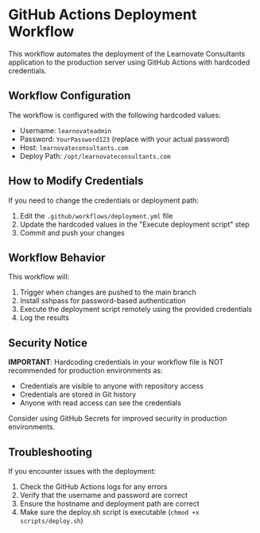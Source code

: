 # GitHub Actions Deployment Workflow

This workflow automates the deployment of the Learnovate Consultants application to the production server using GitHub Actions with hardcoded credentials.

## Workflow Configuration

The workflow is configured with the following hardcoded values:
- Username: `learnovateadmin`
- Password: `YourPassword123` (replace with your actual password)
- Host: `learnovateconsultants.com`
- Deploy Path: `/opt/learnovateconsultants.com`

## How to Modify Credentials

If you need to change the credentials or deployment path:
1. Edit the `.github/workflows/deployment.yml` file
2. Update the hardcoded values in the "Execute deployment script" step
3. Commit and push your changes

## Workflow Behavior

This workflow will:
1. Trigger when changes are pushed to the main branch
2. Install sshpass for password-based authentication
3. Execute the deployment script remotely using the provided credentials
4. Log the results

## Security Notice

**IMPORTANT**: Hardcoding credentials in your workflow file is NOT recommended for production environments as:
- Credentials are visible to anyone with repository access
- Credentials are stored in Git history
- Anyone with read access can see the credentials

Consider using GitHub Secrets for improved security in production environments.

## Troubleshooting

If you encounter issues with the deployment:
1. Check the GitHub Actions logs for any errors
2. Verify that the username and password are correct
3. Ensure the hostname and deployment path are correct
4. Make sure the deploy.sh script is executable (`chmod +x scripts/deploy.sh`) 